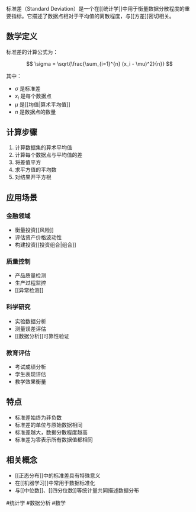 标准差（Standard Deviation）是一个在[[统计学]]中用于衡量数据分散程度的重要指标。它描述了数据点相对于平均值的离散程度，与[[方差]]密切相关。

## 数学定义

标准差的计算公式为：

$$
\sigma = \sqrt{\frac{\sum_{i=1}^{n} (x_i - \mu)^2}{n}}
$$

其中：
- $\sigma$ 是标准差
- $x_i$ 是每个数据点
- $\mu$ 是[[均值|算术平均值]]
- $n$ 是数据点的数量

## 计算步骤

1. 计算数据集的算术平均值
2. 计算每个数据点与平均值的差
3. 将差值平方
4. 求平方值的平均数
5. 对结果开平方根

## 应用场景

### 金融领域
- 衡量投资[[风险]]
- 评估资产价格波动性
- 构建投资[[投资组合|组合]]

### 质量控制
- 产品质量检测
- 生产过程监控
- [[异常检测]]

### 科学研究
- 实验数据分析
- 测量误差评估
- [[数据分析]]可靠性验证

### 教育评估
- 考试成绩分析
- 学生表现评估
- 教学效果衡量

## 特点

- 标准差始终为非负数
- 标准差的单位与原始数据相同
- 标准差越大，数据分散程度越高
- 标准差为零表示所有数据值都相同

## 相关概念

- [[正态分布]]中的标准差具有特殊意义
- 在[[机器学习]]中常用于数据标准化
- 与[[中位数]]、[[四分位数]]等统计量共同描述数据分布

#统计学 #数据分析 #数学 